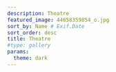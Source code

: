 ```yaml
---
description: Theatre
featured_image: 44658359854_o.jpg
sort_by: Name # Exif.Date
sort_order: desc
title: Theatre
#type: gallery
params:
  theme: dark
---
```

